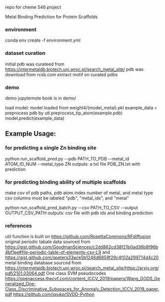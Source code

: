 repo for cheme 546 project

Metal Binding Prediction for Protein Scaffolds

### environment
conda env create -f environment.yml

### dataset curation
initial pdb was curateed from https://intermetaldb.biotech.uni.wroc.pl/search_metal_site/
pdb was download from rcsb.com
extract motif on curated pdbs

### demo
demo jupyternote book is in demo/

load model: model loaded from weight4/(model_metal).pkl
example_data = preprocess pdb by utl.preprocess_tip_atom(example.pdb)
model.predict(example_data)


## Example Usage:
### for predicting a single Zn binding site

python run_scaffold_pred.py --pdb PATH_TO_PDB --metal_id ATOM_ID_NUM --metal_type ZN
outputs: a txt file PDB_ZN.txt with prediction

### for predicting binding ability of multiple scaffolds 

make csv of pdb paths, pdb atom index number of metal, and metal type
csv columns must be labeled "pdb", "metal_idx", and "metal"

python run_scaffold_pred_batch.py --csv PATH_TO_CSV --output OUTPUT_CSV_PATH
outputs: csv file with pdb ids and binding prediction




### references
util function is built on https://github.com/RosettaCommons/RFdiffusion
original periodic tabale data sourced from https://gist.github.com/GoodmanSciences/c2dd862cd38f21b0ad36b8f96b4bf1ee#file-periodic-table-of-elements-csv-L9 and https://gist.github.com/speters33w/e5b1246d6859f29c4f02a299714d4c20
metal binding database sourced from https://intermetaldb.biotech.uni.wroc.pl/search_metal_site/https://arxiv.org/pdf/2101.03064.pdf
One class SVM pseudocodes 
https://openaccess.thecvf.com/content_ICCV_2019/papers/Wang_GODS_Generalized_One-Class_Discriminative_Subspaces_for_Anomaly_Detection_ICCV_2019_paper.pdf
https://github.com/iqiukp/SVDD-Python
